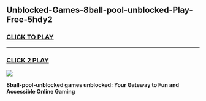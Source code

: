 
## Unblocked-Games-8ball-pool-unblocked-Play-Free-5hdy2
<h3>
<a href="https://premium76.site?title=8ball-pool-unblocked&ref=21A">CLICK TO PLAY</a></h3>
<hr>

<h3>
<a href="https://premium76.site?title=8ball-pool-unblocked&ref=21A">CLICK 2 PLAY</a>
  
</h3>

<a href="https://premium76.site?title=8ball-pool-unblocked&ref=21A"><img src="https://clearcache.store/games.png"></a>


**8ball-pool-unblocked games unblocked: Your Gateway to Fun and Accessible Online Gaming**
